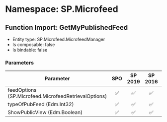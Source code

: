 # Namespace: SP.Microfeed

## Function Import: GetMyPublishedFeed

- Entity type: SP.Microfeed.MicrofeedManager
- Is composable: false
- Is bindable: false

### Parameters

Parameter | SPO | SP 2019 | SP 2016 | SP 2013
----------|:---:|:-------:|:-------:|:-------
feedOptions (SP.Microfeed.MicrofeedRetrievalOptions) | ✅ | ✅ | ✅ | ✅
typeOfPubFeed (Edm.Int32) | ✅ | ✅ | ✅ | ✅
ShowPublicView (Edm.Boolean) | ✅ | ✅ | ✅ | ✅
